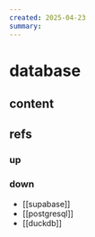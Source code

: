 ```yaml
---
created: 2025-04-23
summary:
---
```


# database

## content



## refs

### up

### down

- [[supabase]]
- [[postgresql]]
- [[duckdb]]
